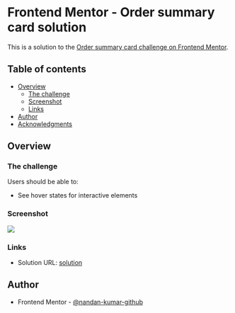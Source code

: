 # Frontend Mentor - Order summary card solution

This is a solution to the [Order summary card challenge on Frontend Mentor](https://www.frontendmentor.io/challenges/order-summary-component-QlPmajDUj).

## Table of contents

- [Overview](#overview)
  - [The challenge](#the-challenge)
  - [Screenshot](#screenshot)
  - [Links](#links)
- [Author](#author)
- [Acknowledgments](#acknowledgments)


## Overview

### The challenge

Users should be able to:

- See hover states for interactive elements

### Screenshot

![](https://github.com/nandan-kumar-github/frontendmentor.io/blob/main/order-summary-component-main/images/screenshot.png)



### Links

- Solution URL: [solution](https://github.com/nandan-kumar-github/frontendmentor.io/tree/main/order-summary-component-main)


## Author

- Frontend Mentor - [@nandan-kumar-github](https://www.frontendmentor.io/profile/nandan-kumar-github)
